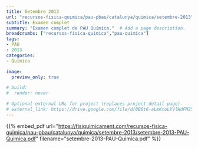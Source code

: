 ```yaml
---
title: Setembre 2013
url: "recursos-fisica-quimica/pau-pbau/catalunya/quimica/setembre-2013"
subtitle: Examen complet
summary: "Examen complet de PAU Química."  # Add a page description.
breadcrumbs: ["recursos-fisica-quimica","pau-quimica"]
tags:
- PAU
- 2013
categories:
- Química

image:
  preview_only: true

#_build:
#  render: never

# Optional external URL for project (replaces project detail page).
# external_link: https://drive.google.com/file/d/0B6t6-aLmKtoLYVlWdFM2Ym5fV28/view
---
```


{{% embed_pdf url="https://fisiquimicament.com/recursos-fisica-quimica/pau-pbau/catalunya/quimica/setembre-2013/setembre-2013-PAU-Quimica.pdf" filename="setembre-2013-PAU-Quimica.pdf" %}}